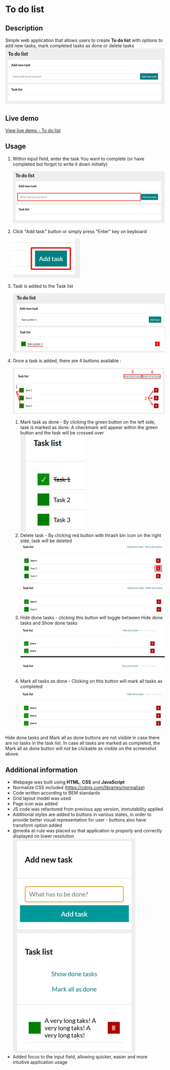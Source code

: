 # To do list

## Description
Simple web application that allows users to create **To do list** with options to add new tasks, mark completed tasks as done or delete tasks
![to do list application preview](images/PagePreview.jpg)

## Live demo

[View live demo - To do list](https://patkolino.github.io/ToDoListRefactored/)

## Usage
1. Within input field, enter the task You want to complete (or have completed but forgot to write it down initially) <div>
![Input field for naming task](images/TaskInput.jpg) </div>

2. Click "Add task" button or simply press "Enter" key on keyboard <div>
![Add task button](images/AddTask.jpg) </div>

3. Task is added to the Task list <div>
![New task added to the Task list](images/NewTaskAdded.jpg) </div>

4. Once a task is added, there are 4 buttons available : <div>
 ![Task options](images/TaskOptions.jpg) </div>
    1. Mark task as done - By clicking the green button on the left side, task is marked as done. A checkmark will appear within the green button and the task will be crossed over <div>![Completed task](images/CompletedTask.jpg)</div>
    2. Delete task - By clicking red button with thrash bin icon on the right side, task will be deleted <div>![Delete task button](images/DeleteTask.jpg) </div> <div>
![List after task is deleted](images/TaskDeleted.jpg)</div>
    3. Hide done tasks - clicking this button will toggle between Hide done tasks and Show done tasks <div>
    ![Toggle Hide/Show done tasks](images/TaskToggleButton.jpg)
    4. Mark all tasks as done - Clicking on this button will mark all tasks as completed <div>
![Mark all tasks as done](images/MarkAllDone.jpg)

Hide done tasks and Mark all as done buttons are not visible in case there are no tasks in the task list. In case all tasks are marked as completed, the Mark all as done button will not be clickable as visible on the screenshot above.


## Additional information
- Webpage was built using **HTML**, **CSS** and **JavaScript**
- Normalize CSS included (https://cdnjs.com/libraries/normalize) 
- Code written according to BEM standards
- Grid layout model was used
- Page icon was added
- JS code was refactored from previous app version, immutability applied
- Additional styles are added to buttons in various states, in order to provide better visual representation for user - buttons also have transform option added
- @media at-rule was placed so that application is properly and correctly displayed on lower resolution <div>![To do list application - mobile preview](images/MobilePreview.jpg)</div>
- Added focus to the input field, allowing quicker, easier and more intuitive application usage